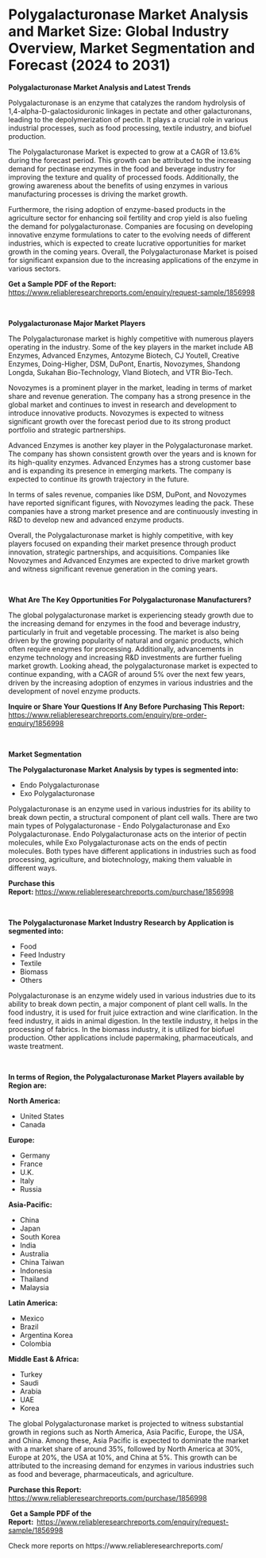 <p><h1>Polygalacturonase Market Analysis and Market Size: Global Industry Overview, Market Segmentation and Forecast (2024 to 2031)</h1></p><p><strong>Polygalacturonase Market Analysis and Latest Trends</strong></p>
<p><p>Polygalacturonase is an enzyme that catalyzes the random hydrolysis of 1,4-alpha-D-galactosiduronic linkages in pectate and other galacturonans, leading to the depolymerization of pectin. It plays a crucial role in various industrial processes, such as food processing, textile industry, and biofuel production.</p><p>The Polygalacturonase Market is expected to grow at a CAGR of 13.6% during the forecast period. This growth can be attributed to the increasing demand for pectinase enzymes in the food and beverage industry for improving the texture and quality of processed foods. Additionally, the growing awareness about the benefits of using enzymes in various manufacturing processes is driving the market growth.</p><p>Furthermore, the rising adoption of enzyme-based products in the agriculture sector for enhancing soil fertility and crop yield is also fueling the demand for polygalacturonase. Companies are focusing on developing innovative enzyme formulations to cater to the evolving needs of different industries, which is expected to create lucrative opportunities for market growth in the coming years. Overall, the Polygalacturonase Market is poised for significant expansion due to the increasing applications of the enzyme in various sectors.</p></p>
<p><strong>Get a Sample PDF of the Report:&nbsp;</strong> <a href="https://www.reliableresearchreports.com/enquiry/request-sample/1856998">https://www.reliableresearchreports.com/enquiry/request-sample/1856998</a></p>
<p>&nbsp;</p>
<p><strong>Polygalacturonase Major Market Players</strong></p>
<p><p>The Polygalacturonase market is highly competitive with numerous players operating in the industry. Some of the key players in the market include AB Enzymes, Advanced Enzymes, Antozyme Biotech, CJ Youtell, Creative Enzymes, Doing-Higher, DSM, DuPont, Enartis, Novozymes, Shandong Longda, Sukahan Bio-Technology, Vland Biotech, and VTR Bio-Tech.</p><p>Novozymes is a prominent player in the market, leading in terms of market share and revenue generation. The company has a strong presence in the global market and continues to invest in research and development to introduce innovative products. Novozymes is expected to witness significant growth over the forecast period due to its strong product portfolio and strategic partnerships.</p><p>Advanced Enzymes is another key player in the Polygalacturonase market. The company has shown consistent growth over the years and is known for its high-quality enzymes. Advanced Enzymes has a strong customer base and is expanding its presence in emerging markets. The company is expected to continue its growth trajectory in the future.</p><p>In terms of sales revenue, companies like DSM, DuPont, and Novozymes have reported significant figures, with Novozymes leading the pack. These companies have a strong market presence and are continuously investing in R&D to develop new and advanced enzyme products.</p><p>Overall, the Polygalacturonase market is highly competitive, with key players focused on expanding their market presence through product innovation, strategic partnerships, and acquisitions. Companies like Novozymes and Advanced Enzymes are expected to drive market growth and witness significant revenue generation in the coming years.</p></p>
<p>&nbsp;</p>
<p><strong>What Are The Key Opportunities For Polygalacturonase Manufacturers?</strong></p>
<p><p>The global polygalacturonase market is experiencing steady growth due to the increasing demand for enzymes in the food and beverage industry, particularly in fruit and vegetable processing. The market is also being driven by the growing popularity of natural and organic products, which often require enzymes for processing. Additionally, advancements in enzyme technology and increasing R&D investments are further fueling market growth. Looking ahead, the polygalacturonase market is expected to continue expanding, with a CAGR of around 5% over the next few years, driven by the increasing adoption of enzymes in various industries and the development of novel enzyme products.</p></p>
<p><strong>Inquire or Share Your Questions If Any Before Purchasing This Report:</strong> <a href="https://www.reliableresearchreports.com/enquiry/pre-order-enquiry/1856998">https://www.reliableresearchreports.com/enquiry/pre-order-enquiry/1856998</a></p>
<p>&nbsp;</p>
<p><strong>Market Segmentation</strong></p>
<p><strong>The Polygalacturonase Market Analysis by types is segmented into:</strong></p>
<p><ul><li>Endo Polygalacturonase</li><li>Exo Polygalacturonase</li></ul></p>
<p><p>Polygalacturonase is an enzyme used in various industries for its ability to break down pectin, a structural component of plant cell walls. There are two main types of Polygalacturonase - Endo Polygalacturonase and Exo Polygalacturonase. Endo Polygalacturonase acts on the interior of pectin molecules, while Exo Polygalacturonase acts on the ends of pectin molecules. Both types have different applications in industries such as food processing, agriculture, and biotechnology, making them valuable in different ways.</p></p>
<p><strong>Purchase this Report:&nbsp;</strong><a href="https://www.reliableresearchreports.com/purchase/1856998">https://www.reliableresearchreports.com/purchase/1856998</a></p>
<p>&nbsp;</p>
<p><strong>The Polygalacturonase Market Industry Research by Application is segmented into:</strong></p>
<p><ul><li>Food</li><li>Feed Industry</li><li>Textile</li><li>Biomass</li><li>Others</li></ul></p>
<p><p>Polygalacturonase is an enzyme widely used in various industries due to its ability to break down pectin, a major component of plant cell walls. In the food industry, it is used for fruit juice extraction and wine clarification. In the feed industry, it aids in animal digestion. In the textile industry, it helps in the processing of fabrics. In the biomass industry, it is utilized for biofuel production. Other applications include papermaking, pharmaceuticals, and waste treatment.</p></p>
<p>&nbsp;</p>
<p><strong>In terms of Region, the Polygalacturonase Market Players available by Region are:</strong></p>
<p>
    <p> <strong> North America: </strong>
        <ul>
            <li>United States</li>
            <li>Canada</li>
        </ul>
        </p> 
    <p> <strong> Europe: </strong>
        <ul>
            <li>Germany</li>
            <li>France</li>
            <li>U.K.</li>
            <li>Italy</li>
            <li>Russia</li>
        </ul>
        </p> 
    <p> <strong> Asia-Pacific: </strong>
        <ul>
            <li>China</li>
            <li>Japan</li>
            <li>South Korea</li>
            <li>India</li>
            <li>Australia</li>
            <li>China Taiwan</li>
            <li>Indonesia</li>
            <li>Thailand</li>
            <li>Malaysia</li>
        </ul>
        </p> 
    <p> <strong> Latin America: </strong>
        <ul>
            <li>Mexico</li>
            <li>Brazil</li>
            <li>Argentina Korea</li>
            <li>Colombia</li>
        </ul>
        </p> 
    <p> <strong> Middle East & Africa: </strong>
        <ul>
            <li>Turkey</li>
            <li>Saudi</li>
            <li>Arabia</li>
            <li>UAE</li>
            <li>Korea</li>
        </ul>
    </p>
    </p>
<p><p>The global Polygalacturonase market is projected to witness substantial growth in regions such as North America, Asia Pacific, Europe, the USA, and China. Among these, Asia Pacific is expected to dominate the market with a market share of around 35%, followed by North America at 30%, Europe at 20%, the USA at 10%, and China at 5%. This growth can be attributed to the increasing demand for enzymes in various industries such as food and beverage, pharmaceuticals, and agriculture.</p></p>
<p><strong>Purchase this Report: </strong><a href="https://www.reliableresearchreports.com/purchase/1856998">https://www.reliableresearchreports.com/purchase/1856998</a></p>
<p>&nbsp;<strong>Get a Sample PDF of the Report:&nbsp;&nbsp;</strong><a href="https://www.reliableresearchreports.com/enquiry/request-sample/1856998">https://www.reliableresearchreports.com/enquiry/request-sample/1856998</a></p>
<p><strong></strong></p>
<p>Check more reports on https://www.reliableresearchreports.com/</p>